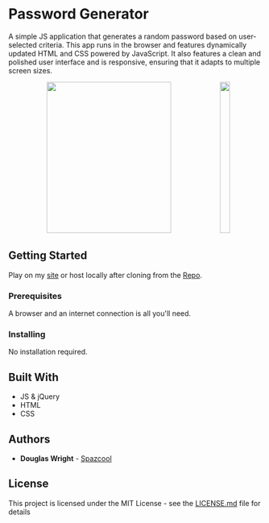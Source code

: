 # Password Generator
A simple JS application that generates a random password based on user-selected criteria. This app runs in the browser and features dynamically updated HTML and CSS powered by JavaScript. It also features a clean and polished user interface and is responsive, ensuring that it adapts to multiple screen sizes.

<p align="center">
   <img width="70%" height="300vh" src="./Images/desktop.gif">
   <img width="20%" height="300vh" src="./Images/mobile.gif">
</p>

## Getting Started

Play on my [site](http://www.spazcool.com/password-generator) or host locally after cloning from the [Repo](https://github.com/Spazcool/password-generator).

### Prerequisites

A browser and an internet connection is all you'll need.

### Installing

No installation required.

## Built With

* JS & jQuery
* HTML
* CSS

## Authors

* **Douglas Wright** - [Spazcool](https://github.com/Spazcool)

## License

This project is licensed under the MIT License - see the [LICENSE.md](LICENSE.md) file for details
